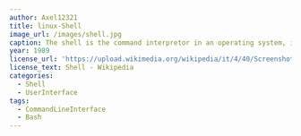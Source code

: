 ```yaml
---
author: Axel12321
title: linux-Shell
image_url: /images/shell.jpg
caption: The shell is the command interpretor in an operating system, it is a program that executes other programs.
year: 1989 
license_url: 'https://upload.wikimedia.org/wikipedia/it/4/40/Screenshot_della_Korn_shell.png' 
license_text: Shell - Wikipedia
categories:
  - Shell 
  - UserInterface 
tags:
  - CommandLineInterface
  - Bash 
---
```

